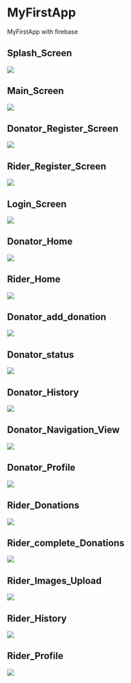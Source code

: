 # MyFirstApp
MyFirstApp with firebase

## Splash_Screen
![](screenshot/splash.PNG)

## Main_Screen
![](screenshot/main.PNG)


## Donator_Register_Screen
![](screenshot/d_register.PNG)


## Rider_Register_Screen
![](screenshot/r_register.PNG)


## Login_Screen
![](screenshot/login.PNG)


## Donator_Home
![](screenshot/d_home.PNG)


## Rider_Home
![](screenshot/r_home.PNG)


## Donator_add_donation
![](screenshot/d_adddonation.PNG)


## Donator_status
![](screenshot/d_status.PNG)


## Donator_History
![](screenshot/d_history.PNG)


## Donator_Navigation_View
![](screenshot/d_navigation.PNG)



## Donator_Profile
![](screenshot/d_profile.PNG)


## Rider_Donations
![](screenshot/r_donations.PNG)


## Rider_complete_Donations
![](screenshot/r_complete.PNG)



## Rider_Images_Upload
![](screenshot/r_uploadimages.PNG)


## Rider_History
![](screenshot/r_history.PNG)


## Rider_Profile
![](screenshot/r_profile.PNG)

